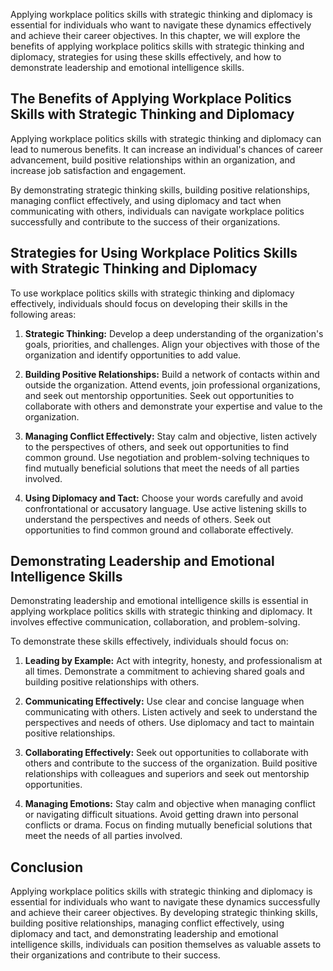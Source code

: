 
Applying workplace politics skills with strategic thinking and diplomacy is essential for individuals who want to navigate these dynamics effectively and achieve their career objectives. In this chapter, we will explore the benefits of applying workplace politics skills with strategic thinking and diplomacy, strategies for using these skills effectively, and how to demonstrate leadership and emotional intelligence skills.

The Benefits of Applying Workplace Politics Skills with Strategic Thinking and Diplomacy
----------------------------------------------------------------------------------------

Applying workplace politics skills with strategic thinking and diplomacy can lead to numerous benefits. It can increase an individual's chances of career advancement, build positive relationships within an organization, and increase job satisfaction and engagement.

By demonstrating strategic thinking skills, building positive relationships, managing conflict effectively, and using diplomacy and tact when communicating with others, individuals can navigate workplace politics successfully and contribute to the success of their organizations.

Strategies for Using Workplace Politics Skills with Strategic Thinking and Diplomacy
------------------------------------------------------------------------------------

To use workplace politics skills with strategic thinking and diplomacy effectively, individuals should focus on developing their skills in the following areas:

1. **Strategic Thinking:** Develop a deep understanding of the organization's goals, priorities, and challenges. Align your objectives with those of the organization and identify opportunities to add value.

2. **Building Positive Relationships:** Build a network of contacts within and outside the organization. Attend events, join professional organizations, and seek out mentorship opportunities. Seek out opportunities to collaborate with others and demonstrate your expertise and value to the organization.

3. **Managing Conflict Effectively:** Stay calm and objective, listen actively to the perspectives of others, and seek out opportunities to find common ground. Use negotiation and problem-solving techniques to find mutually beneficial solutions that meet the needs of all parties involved.

4. **Using Diplomacy and Tact:** Choose your words carefully and avoid confrontational or accusatory language. Use active listening skills to understand the perspectives and needs of others. Seek out opportunities to find common ground and collaborate effectively.

Demonstrating Leadership and Emotional Intelligence Skills
----------------------------------------------------------

Demonstrating leadership and emotional intelligence skills is essential in applying workplace politics skills with strategic thinking and diplomacy. It involves effective communication, collaboration, and problem-solving.

To demonstrate these skills effectively, individuals should focus on:

1. **Leading by Example:** Act with integrity, honesty, and professionalism at all times. Demonstrate a commitment to achieving shared goals and building positive relationships with others.

2. **Communicating Effectively:** Use clear and concise language when communicating with others. Listen actively and seek to understand the perspectives and needs of others. Use diplomacy and tact to maintain positive relationships.

3. **Collaborating Effectively:** Seek out opportunities to collaborate with others and contribute to the success of the organization. Build positive relationships with colleagues and superiors and seek out mentorship opportunities.

4. **Managing Emotions:** Stay calm and objective when managing conflict or navigating difficult situations. Avoid getting drawn into personal conflicts or drama. Focus on finding mutually beneficial solutions that meet the needs of all parties involved.

Conclusion
----------

Applying workplace politics skills with strategic thinking and diplomacy is essential for individuals who want to navigate these dynamics successfully and achieve their career objectives. By developing strategic thinking skills, building positive relationships, managing conflict effectively, using diplomacy and tact, and demonstrating leadership and emotional intelligence skills, individuals can position themselves as valuable assets to their organizations and contribute to their success.

